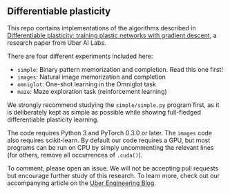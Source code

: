 ## Differentiable plasticity

This repo contains implementations of the algorithms described in [Differentiable plasticity: training plastic networks with gradient descent](), a research paper from Uber AI Labs.

There are four different experiments included here:

- `simple`: Binary pattern memorization and completion. Read this one first!
- `images`: Natural image memorization and completion
- `omniglot`: One-shot learning in the Omniglot task
- `maze`: Maze exploration task (reinforcement learning)


We strongly recommend studying the `simple/simple.py` program first, as it is deliberately kept as simple as possible while showing full-fledged differentiable plasticity learning.

The code requires Python 3 and PyTorch 0.3.0 or later. The `images` code also requires scikit-learn. By default our code requires a GPU, but most programs can be run on CPU by simply uncommenting the relevant lines (for others, remove all occurrences of `.cuda()`).

To comment, please open an issue. We will not be accepting pull requests but encourage further study of this research. To learn more, check out our accompanying article on the [Uber Engineering Blog](https://eng.uber.com/differentiable-plasticity).


